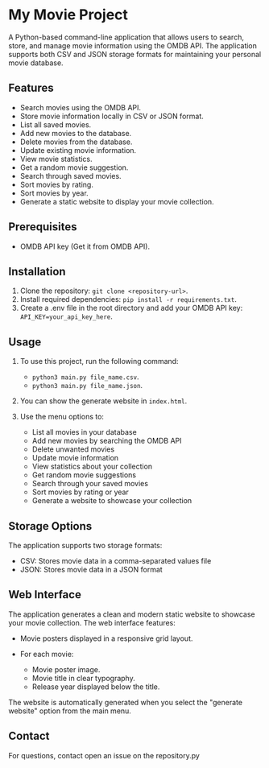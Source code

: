 #  My Movie Project

A Python-based command-line application that allows users to search, store, and manage movie information using the OMDB API. The application supports both CSV and JSON storage formats for maintaining your personal movie database.

## Features

* Search movies using the OMDB API.
* Store movie information locally in CSV or JSON format.
* List all saved movies.
* Add new movies to the database.
* Delete movies from the database.
* Update existing movie information.
* View movie statistics.
* Get a random movie suggestion.
* Search through saved movies.
* Sort movies by rating.
* Sort movies by year.
* Generate a static website to display your movie collection.

## Prerequisites

* OMDB API key (Get it from OMDB API).

## Installation

1. Clone the repository: `git clone <repository-url>`.
2. Install required dependencies: `pip install -r requirements.txt`.
3. Create a .env file in the root directory and add your OMDB API key: `API_KEY=your_api_key_here`.

## Usage

1. To use this project, run the following command:
   + `python3 main.py file_name.csv`.
   + `python3 main.py file_name.json`.
2. You can show the generate website in `index.html`.
3. Use the menu options to:

    + List all movies in your database
    + Add new movies by searching the OMDB API
    + Delete unwanted movies
    + Update movie information
    + View statistics about your collection
    + Get random movie suggestions
    + Search through your saved movies
    + Sort movies by rating or year
    + Generate a website to showcase your collection

## Storage Options

The application supports two storage formats:
+ CSV: Stores movie data in a comma-separated values file
+ JSON: Stores movie data in a JSON format

## Web Interface

The application generates a clean and modern static website to showcase your movie collection. The web interface features:

+ Movie posters displayed in a responsive grid layout.
+ For each movie:

    + Movie poster image.
    + Movie title in clear typography.
    + Release year displayed below the title.

The website is automatically generated when you select the "generate website" option from the main menu.

## Contact

For questions, contact open an issue on the repository.py